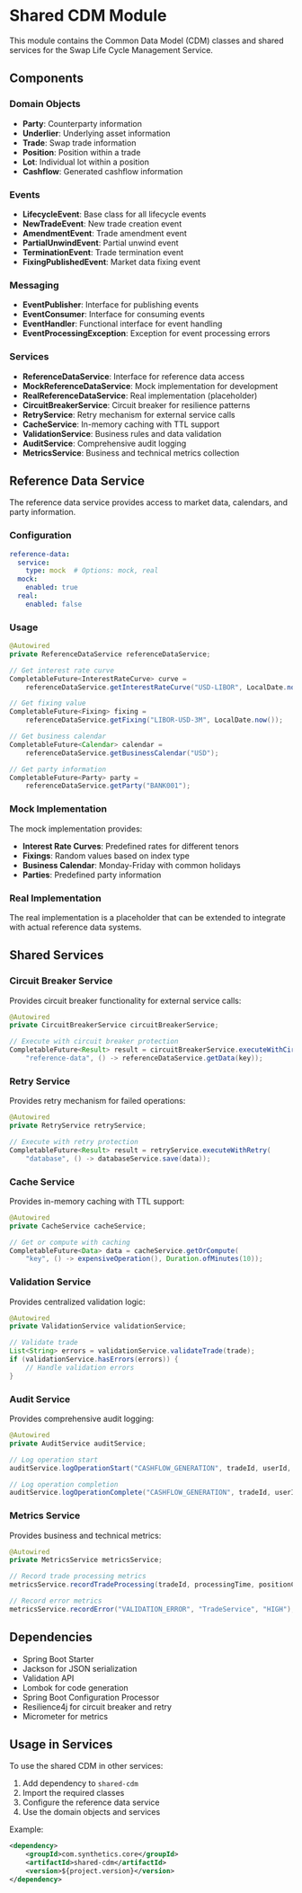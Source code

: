 # Shared CDM Module

This module contains the Common Data Model (CDM) classes and shared services for the Swap Life Cycle Management Service.

## Components

### Domain Objects
- **Party**: Counterparty information
- **Underlier**: Underlying asset information
- **Trade**: Swap trade information
- **Position**: Position within a trade
- **Lot**: Individual lot within a position
- **Cashflow**: Generated cashflow information

### Events
- **LifecycleEvent**: Base class for all lifecycle events
- **NewTradeEvent**: New trade creation event
- **AmendmentEvent**: Trade amendment event
- **PartialUnwindEvent**: Partial unwind event
- **TerminationEvent**: Trade termination event
- **FixingPublishedEvent**: Market data fixing event

### Messaging
- **EventPublisher**: Interface for publishing events
- **EventConsumer**: Interface for consuming events
- **EventHandler**: Functional interface for event handling
- **EventProcessingException**: Exception for event processing errors

### Services
- **ReferenceDataService**: Interface for reference data access
- **MockReferenceDataService**: Mock implementation for development
- **RealReferenceDataService**: Real implementation (placeholder)
- **CircuitBreakerService**: Circuit breaker for resilience patterns
- **RetryService**: Retry mechanism for external service calls
- **CacheService**: In-memory caching with TTL support
- **ValidationService**: Business rules and data validation
- **AuditService**: Comprehensive audit logging
- **MetricsService**: Business and technical metrics collection

## Reference Data Service

The reference data service provides access to market data, calendars, and party information.

### Configuration

```yaml
reference-data:
  service:
    type: mock  # Options: mock, real
  mock:
    enabled: true
  real:
    enabled: false
```

### Usage

```java
@Autowired
private ReferenceDataService referenceDataService;

// Get interest rate curve
CompletableFuture<InterestRateCurve> curve = 
    referenceDataService.getInterestRateCurve("USD-LIBOR", LocalDate.now());

// Get fixing value
CompletableFuture<Fixing> fixing = 
    referenceDataService.getFixing("LIBOR-USD-3M", LocalDate.now());

// Get business calendar
CompletableFuture<Calendar> calendar = 
    referenceDataService.getBusinessCalendar("USD");

// Get party information
CompletableFuture<Party> party = 
    referenceDataService.getParty("BANK001");
```

### Mock Implementation

The mock implementation provides:
- **Interest Rate Curves**: Predefined rates for different tenors
- **Fixings**: Random values based on index type
- **Business Calendar**: Monday-Friday with common holidays
- **Parties**: Predefined party information

### Real Implementation

The real implementation is a placeholder that can be extended to integrate with actual reference data systems.

## Shared Services

### Circuit Breaker Service
Provides circuit breaker functionality for external service calls:

```java
@Autowired
private CircuitBreakerService circuitBreakerService;

// Execute with circuit breaker protection
CompletableFuture<Result> result = circuitBreakerService.executeWithCircuitBreaker(
    "reference-data", () -> referenceDataService.getData(key));
```

### Retry Service
Provides retry mechanism for failed operations:

```java
@Autowired
private RetryService retryService;

// Execute with retry protection
CompletableFuture<Result> result = retryService.executeWithRetry(
    "database", () -> databaseService.save(data));
```

### Cache Service
Provides in-memory caching with TTL support:

```java
@Autowired
private CacheService cacheService;

// Get or compute with caching
CompletableFuture<Data> data = cacheService.getOrCompute(
    "key", () -> expensiveOperation(), Duration.ofMinutes(10));
```

### Validation Service
Provides centralized validation logic:

```java
@Autowired
private ValidationService validationService;

// Validate trade
List<String> errors = validationService.validateTrade(trade);
if (validationService.hasErrors(errors)) {
    // Handle validation errors
}
```

### Audit Service
Provides comprehensive audit logging:

```java
@Autowired
private AuditService auditService;

// Log operation start
auditService.logOperationStart("CASHFLOW_GENERATION", tradeId, userId, metadata);

// Log operation completion
auditService.logOperationComplete("CASHFLOW_GENERATION", tradeId, userId, true, metadata);
```

### Metrics Service
Provides business and technical metrics:

```java
@Autowired
private MetricsService metricsService;

// Record trade processing metrics
metricsService.recordTradeProcessing(tradeId, processingTime, positionCount, cashflowCount);

// Record error metrics
metricsService.recordError("VALIDATION_ERROR", "TradeService", "HIGH");
```

## Dependencies

- Spring Boot Starter
- Jackson for JSON serialization
- Validation API
- Lombok for code generation
- Spring Boot Configuration Processor
- Resilience4j for circuit breaker and retry
- Micrometer for metrics

## Usage in Services

To use the shared CDM in other services:

1. Add dependency to `shared-cdm`
2. Import the required classes
3. Configure the reference data service
4. Use the domain objects and services

Example:

```xml
<dependency>
    <groupId>com.synthetics.core</groupId>
    <artifactId>shared-cdm</artifactId>
    <version>${project.version}</version>
</dependency>
```
